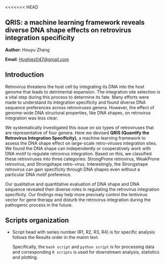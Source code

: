 <<<<<<< HEAD
## QRIS: a machine learning framework reveals diverse DNA shape effects on retrovirus integration specificity

**Author**: Houyu Zhang

**Email**: Hughiez047@gmail.com

## Introduction
Retrovirus threatens the host cell by integrating its DNA into the host genome that leads to detrimental expansion. The integration site selection is a vital step during this process to determine its fate. Many efforts were made to understand its integration specificity and found diverse DNA sequence preferences across retroviruses genera. However, the effect of genome-wide DNA structural properties, like DNA shapes, on retrovirus integration was less clear. 

We systematically investigated this issue on six types of retroviruses that are representative of four genera. Here we devised **QRIS (Quantify the Retrovirus Integration Specificity)**, a machine learning framework to assess the DNA shape effect on large-scale retro-viruses integration sites. We found the DNA shape can independently or cooperatively work with DNA motif to regulate retrovirus integration. Based on this, we classified these retroviruses into three categories: StrongProne retrovirus, WeakProne retrovirus, and Strongshape retro-virus. Interestingly, the Strongshape retrovirus can gain specificity through DNA shapes even without a particular DNA motif preference. 

Our qualitative and quantitative evaluation of DNA shape and DNA sequence revealed their diverse roles in regulating the retrovirus integration specificity. Our findings may help more precisely control the lentivirus vector for gene therapy and disturb the retrovirus integration during the pathogenic process in the future.

## Scripts organization

- Script head with series number (R1, R2, R3, R4) is for specific analysis follows the Results order in the mainn text.

  Specifically, the `bash script` and `python script` is for processing data and corresponding `R scripts` is used for downstream analysis, statistics and plotting.

